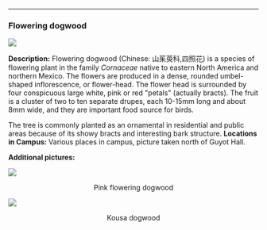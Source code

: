 ***
###  Flowering dogwood   

![](http://www.astro.princeton.edu/~ruixu/fig/Dogwood.jpg)

**Description:** Flowering dogwood (Chinese: 山茱萸科,四照花) is a species of flowering plant in the family *Cornaceae* native to eastern North America and northern Mexico. The flowers are produced in a dense, rounded umbel-shaped inflorescence, or flower-head. The flower head is surrounded  by four conspicuous large white, pink or red "petals" (actually bracts). The fruit is a cluster of two to ten separate drupes, each 10-15mm long and about 8mm wide, and they are important food source for birds.


The tree is commonly planted as an ornamental in residential and public areas because of its showy bracts and interesting bark structure.
**Locations in Campus:** Various places in campus, picture taken north of Guyot Hall.

**Additional pictures:**

![](http://www.astro.princeton.edu/~ruixu/fig/Dogwood1.jpg)
<center>Pink flowering dogwood</center>

![](http://www.astro.princeton.edu/~ruixu/fig/Kousadogwood.jpg)
<center> Kousa dogwood</center>
